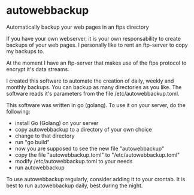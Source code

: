 # autowebbackup
Automatically backup your web pages in an ftps directory

If you have your own webserver, it is your own responsability to create backups of your web pages. I personally like to rent an ftp-server to copy my backups to.

At the moment I have an ftp-server that makes use of the ftps protocol to encrypt it's data streams.

I created this software to automate the creation of daily, weekly and monthly backups. You can backup as many directories as you like. The software reads it's parameters from the file /etc/autowebbackup.toml.

This software was written in go (golang). To use it on your server, do the following:

- install Go (Golang) on your server
- copy autowebbackup to a directory of your own choice
- change to that directory
- run "go build"
- now you are supposed to see the new file "autowebbackup"
- copy the file "autowebbackup.toml" to "/etc/autowebbackup.toml"
- modify /etc/autowebbackup.toml to your needs
- run autowebbackup

To use autowebbackup regularly, consider adding it to your crontab. It is best to run autowebbackup daily, best during the night.
